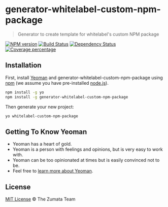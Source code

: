 # generator-whitelabel-custom-npm-package 

> Generator to create template for whitelabel's custom NPM package

[![NPM version][npm-image]][npm-url]
[![Build Status][travis-image]][travis-url]
[![Dependency Status][daviddm-image]][daviddm-url]
[![Coverage percentage][coveralls-image]][coveralls-url]

## Installation

First, install [Yeoman](http://yeoman.io) and generator-whitelabel-custom-npm-package using [npm](https://www.npmjs.com/) (we assume you have pre-installed [node.js](https://nodejs.org/)).

```bash
npm install -g yo
npm install -g generator-whitelabel-custom-npm-package
```

Then generate your new project:

```bash
yo whitelabel-custom-npm-package
```

## Getting To Know Yeoman

 * Yeoman has a heart of gold.
 * Yeoman is a person with feelings and opinions, but is very easy to work with.
 * Yeoman can be too opinionated at times but is easily convinced not to be.
 * Feel free to [learn more about Yeoman](http://yeoman.io/).

## License
[MIT License](http://the-zumata-team.mit-license.org/) © The Zumata Team


[npm-image]: https://badge.fury.io/js/generator-whitelabel-custom-npm-package.svg
[npm-url]: https://npmjs.org/package/generator-whitelabel-custom-npm-package
[travis-image]: https://travis-ci.org/Zumata/generator-whitelabel-custom-npm-package.svg?branch=master
[travis-url]: https://travis-ci.org/Zumata/generator-whitelabel-custom-npm-package
[daviddm-image]: https://david-dm.org/Zumata/generator-whitelabel-custom-npm-package.svg?theme=shields.io
[daviddm-url]: https://david-dm.org/Zumata/generator-whitelabel-custom-npm-package
[coveralls-image]: https://coveralls.io/repos/Zumata/generator-whitelabel-custom-npm-package/badge.svg
[coveralls-url]: https://coveralls.io/r/Zumata/generator-whitelabel-custom-npm-package

